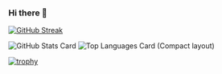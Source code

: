 ### Hi there 👋

[![GitHub Streak](http://github-readme-streak-stats.herokuapp.com?user=kawanishi2023)](https://git.io/streak-stats)

![GitHub Stats Card](https://github-readme-stats.vercel.app/api?username=kawanishi2023&show_icons=true&theme=graywhite)
![Top Languages Card (Compact layout)](https://github-readme-stats.vercel.app/api/top-langs/?username=kawanishi2023&layout=compact&theme=graywhite)

[![trophy](https://github-profile-trophy.vercel.app/?username=kawanishi2023&theme=oldie&column=7)](https://github.com/ryo-ma/github-profile-trophy)

<!--
**kawanishi2023/kawanishi2023** is a ✨ _special_ ✨ repository because its `README.md` (this file) appears on your GitHub profile.

Here are some ideas to get you started:

- 🔭 I’m currently working on ...
- 🌱 I’m currently learning ...
- 👯 I’m looking to collaborate on ...
- 🤔 I’m looking for help with ...
- 💬 Ask me about ...
- 📫 How to reach me: ...
- 😄 Pronouns: ...
- ⚡ Fun fact: ...
-->
